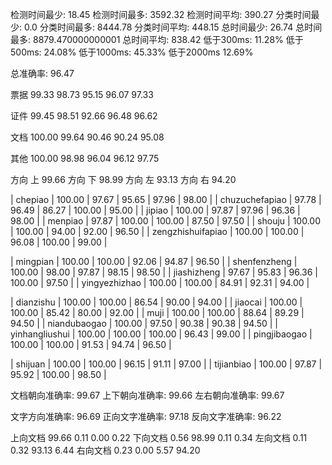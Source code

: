 检测时间最少: 18.45 检测时间最多: 3592.32 检测时间平均: 390.27
分类时间最少: 0.0 分类时间最多: 8444.78 分类时间平均: 448.15
总时间最少: 26.74 总时间最多: 8879.470000000001 总时间平均: 838.42
低于300ms: 11.28% 低于500ms: 24.08% 低于1000ms: 45.33% 低于2000ms 12.69%

总准确率: 96.47 

票据
 99.33 98.73 95.15 96.07 97.33 

证件
 99.45 98.51 92.66 96.48 96.62 

文档
 100.00 99.64 90.46 90.24 95.08 

其他
 100.00 98.98 96.04 96.12 97.75 

方向 上  99.66 
方向 下  98.99 
方向 左  93.13 
方向 右  94.20 

| chepiao |  100.00 | 97.67 | 95.65 | 97.96 | 98.00 |
| chuzuchefapiao |  97.78 | 96.49 | 86.27 | 100.00 | 95.00 |
| jipiao |  100.00 | 97.87 | 97.96 | 96.36 | 98.00 |
| menpiao |  97.87 | 100.00 | 100.00 | 87.50 | 97.50 |
| shouju |  100.00 | 100.00 | 94.00 | 92.00 | 96.50 |
| zengzhishuifapiao |  100.00 | 100.00 | 96.08 | 100.00 | 99.00 |


| mingpian |  100.00 | 100.00 | 92.06 | 94.87 | 96.50 |
| shenfenzheng |  100.00 | 98.00 | 97.87 | 98.15 | 98.50 |
| jiashizheng |  97.67 | 95.83 | 96.36 | 100.00 | 97.50 |
| yingyezhizhao |  100.00 | 100.00 | 84.91 | 92.31 | 94.00 |


| dianzishu |  100.00 | 100.00 | 86.54 | 90.00 | 94.00 |
| jiaocai |  100.00 | 100.00 | 85.42 | 80.00 | 92.00 |
| muji |  100.00 | 100.00 | 88.64 | 89.29 | 94.50 |
| niandubaogao |  100.00 | 97.50 | 90.38 | 90.38 | 94.50 |
| yinhangliushui |  100.00 | 100.00 | 100.00 | 96.43 | 99.00 |
| pingjibaogao |  100.00 | 100.00 | 91.53 | 94.74 | 96.50 |


| shijuan |  100.00 | 100.00 | 96.15 | 91.11 | 97.00 |
| tijianbiao |  100.00 | 97.87 | 95.92 | 100.00 | 98.50 |

文档朝向准确率: 99.67
上下朝向准确率: 99.66
左右朝向准确率: 99.67

文字方向准确率: 96.69
正向文字准确率: 97.18
反向文字准确率: 96.22

上向文档 99.66 0.11 0.00 0.22
下向文档 0.56 98.99 0.11 0.34
左向文档 0.11 0.32 93.13 6.44
右向文档 0.23 0.00 5.57 94.20

